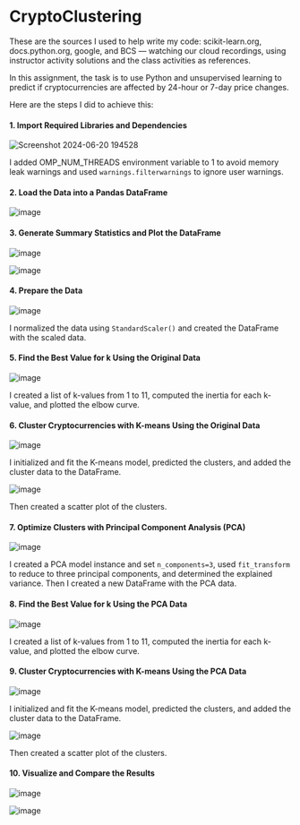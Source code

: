 # CryptoClustering
These are the sources I used to help write my code: scikit-learn.org, docs.python.org, google, and BCS — watching our cloud recordings, using instructor activity solutions and the class activities as references.

In this assignment, the task is to use Python and unsupervised learning to predict if cryptocurrencies are affected by 24-hour or 7-day price changes.

Here are the steps I did to achieve this: 

#### 1. Import Required Libraries and Dependencies

![Screenshot 2024-06-20 194528](https://github.com/AlyssaChand/CryptoClustering/assets/151655013/cedc05be-7c27-4e33-809a-4486e55b1f1b)

I added OMP_NUM_THREADS environment variable to 1 to avoid memory leak warnings and used `warnings.filterwarnings` to ignore user warnings.

#### 2. Load the Data into a Pandas DataFrame

![image](https://github.com/AlyssaChand/CryptoClustering/assets/151655013/2d8c74ce-1039-4ac4-bdf8-0232d5d4886e)

#### 3. Generate Summary Statistics and Plot the DataFrame

![image](https://github.com/AlyssaChand/CryptoClustering/assets/151655013/d0056d6a-93df-444f-bece-45589d7fd99a)

![image](https://github.com/AlyssaChand/CryptoClustering/assets/151655013/4acb498a-e0c9-476e-81b0-182282d1568b)

#### 4. Prepare the Data

![image](https://github.com/AlyssaChand/CryptoClustering/assets/151655013/fb0f45fa-82c1-44fb-9fe2-cd8d2c2d4e8a)

I normalized the data using `StandardScaler()` and created the DataFrame with the scaled data.

#### 5. Find the Best Value for k Using the Original Data

![image](https://github.com/AlyssaChand/CryptoClustering/assets/151655013/7c86d73c-37e4-4c9e-9e20-1671e7155f43)

I created a list of k-values from 1 to 11, computed the inertia for each k-value, and plotted the elbow curve.

#### 6. Cluster Cryptocurrencies with K-means Using the Original Data

![image](https://github.com/AlyssaChand/CryptoClustering/assets/151655013/fea228aa-360f-4650-b2da-dc6207ec5f9c)

I initialized and fit the K-means model, predicted the clusters, and added the cluster data to the DataFrame.

![image](https://github.com/AlyssaChand/CryptoClustering/assets/151655013/d671ad4c-51aa-4e78-a8b2-d136dbd79d5d)

Then created a scatter plot of the clusters.

#### 7. Optimize Clusters with Principal Component Analysis (PCA)

![image](https://github.com/AlyssaChand/CryptoClustering/assets/151655013/85b54044-ff45-4b60-99e6-8e0b4e2568db)

I created a PCA model instance and set `n_components=3`, used `fit_transform` to reduce to three principal components, and determined the explained variance. Then I created a new DataFrame with the PCA data.

#### 8. Find the Best Value for k Using the PCA Data

![image](https://github.com/AlyssaChand/CryptoClustering/assets/151655013/a688a88d-2715-4237-8705-318e46e65c47)

I created a list of k-values from 1 to 11, computed the inertia for each k-value, and plotted the elbow curve.

#### 9. Cluster Cryptocurrencies with K-means Using the PCA Data

![image](https://github.com/AlyssaChand/CryptoClustering/assets/151655013/7176616f-a2b9-4afa-9789-d11966e4cf74)

I initialized and fit the K-means model, predicted the clusters, and added the cluster data to the DataFrame.

![image](https://github.com/AlyssaChand/CryptoClustering/assets/151655013/af846db1-094e-47dd-a0f3-3468b942a502)

Then created a scatter plot of the clusters.

#### 10. Visualize and Compare the Results

![image](https://github.com/AlyssaChand/CryptoClustering/assets/151655013/3e7c01dd-fdb2-4aa1-a538-fe1295b45268)

![image](https://github.com/AlyssaChand/CryptoClustering/assets/151655013/21d6259b-2e7b-4ff4-b8c0-f04cc3947504)

